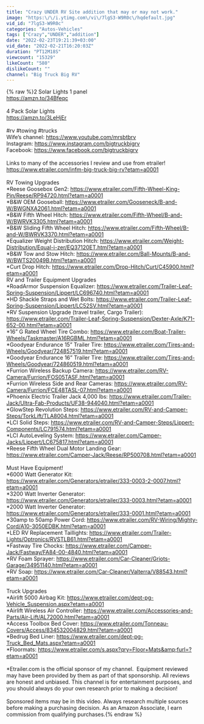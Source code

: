 ```yaml
---
title: "Crazy UNDER RV Site addition that may or may not work."
image: "https:\/\/i.ytimg.com\/vi\/7lgS3-W9R0c\/hqdefault.jpg"
vid_id: "7lgS3-W9R0c"
categories: "Autos-Vehicles"
tags: ["Crazy","UNDER","addition"]
date: "2022-02-23T19:21:39+03:00"
vid_date: "2022-02-21T16:20:03Z"
duration: "PT12M18S"
viewcount: "15329"
likeCount: "580"
dislikeCount: ""
channel: "Big Truck Big RV"
---
```

{% raw %}2 Solar Lights 1 panel<br /><a rel="nofollow" target="blank" href="https://amzn.to/34Bfeqc">https://amzn.to/34Bfeqc</a><br /><br />4 Pack Solar Lights <br /><a rel="nofollow" target="blank" href="https://amzn.to/3LeHjEr">https://amzn.to/3LeHjEr</a><br /><br />#rv #towing #trucks<br />Wife’s channel: <a rel="nofollow" target="blank" href="https://www.youtube.com/mrsbtbrv">https://www.youtube.com/mrsbtbrv</a><br />Instagram: <a rel="nofollow" target="blank" href="https://www.instagram.com/bigtruckbigrv">https://www.instagram.com/bigtruckbigrv</a><br />Facebook: <a rel="nofollow" target="blank" href="https://www.facebook.com/bigtruckbigrv">https://www.facebook.com/bigtruckbigrv</a><br /><br />Links to many of the accessories I review and use from etrailer!<br /><a rel="nofollow" target="blank" href="https://www.etrailer.com/infm-big-truck-big-rv?etam=a0001">https://www.etrailer.com/infm-big-truck-big-rv?etam=a0001</a> <br /><br />RV Towing Upgrades<br />*Reese Goosebox Gen2: <a rel="nofollow" target="blank" href="https://www.etrailer.com/Fifth-Wheel-King-Pin/Reese/RP94720.html?etam=a0001">https://www.etrailer.com/Fifth-Wheel-King-Pin/Reese/RP94720.html?etam=a0001</a> <br />*B&amp;W OEM Gooseball: <a rel="nofollow" target="blank" href="https://www.etrailer.com/Gooseneck/B-and-W/BWGNXA2061.html?etam=a0001">https://www.etrailer.com/Gooseneck/B-and-W/BWGNXA2061.html?etam=a0001</a> <br />*B&amp;W Fifth Wheel Hitch: <a rel="nofollow" target="blank" href="https://www.etrailer.com/Fifth-Wheel/B-and-W/BWRVK3305.html?etam=a0001">https://www.etrailer.com/Fifth-Wheel/B-and-W/BWRVK3305.html?etam=a0001</a> <br />*B&amp;W Sliding Fifth Wheel Hitch: <a rel="nofollow" target="blank" href="https://www.etrailer.com/Fifth-Wheel/B-and-W/BWRVK3370.html?etam=a0001">https://www.etrailer.com/Fifth-Wheel/B-and-W/BWRVK3370.html?etam=a0001</a> <br />*Equalizer Weight Distribution Hitch: <a rel="nofollow" target="blank" href="https://www.etrailer.com/Weight-Distribution/Equal-i-zer/EQ37120ET.html?etam=a0001">https://www.etrailer.com/Weight-Distribution/Equal-i-zer/EQ37120ET.html?etam=a0001</a> <br />*B&amp;W Tow and Stow Hitch: <a rel="nofollow" target="blank" href="https://www.etrailer.com/Ball-Mounts/B-and-W/BWTS20049B.html?etam=a0001">https://www.etrailer.com/Ball-Mounts/B-and-W/BWTS20049B.html?etam=a0001</a> <br />*Curt Drop Hitch: <a rel="nofollow" target="blank" href="https://www.etrailer.com/Drop-Hitch/Curt/C45900.html?etam=a0001">https://www.etrailer.com/Drop-Hitch/Curt/C45900.html?etam=a0001</a><br />RV and Trailer Equipment Upgrades<br />*RoadArmor Suspension Equalizer: <a rel="nofollow" target="blank" href="https://www.etrailer.com/Trailer-Leaf-Spring-Suspension/Lippert/LC696740.html?etam=a0001">https://www.etrailer.com/Trailer-Leaf-Spring-Suspension/Lippert/LC696740.html?etam=a0001</a> <br />*HD Shackle Straps and Wet Bolts: <a rel="nofollow" target="blank" href="https://www.etrailer.com/Trailer-Leaf-Spring-Suspension/Lippert/LC52SV.html?etam=a0001">https://www.etrailer.com/Trailer-Leaf-Spring-Suspension/Lippert/LC52SV.html?etam=a0001</a> <br />*RV Suspension Upgrade (travel trailer, Cargo Trailer): <a rel="nofollow" target="blank" href="https://www.etrailer.com/Trailer-Leaf-Spring-Suspension/Dexter-Axle/K71-652-00.html?etam=a0001">https://www.etrailer.com/Trailer-Leaf-Spring-Suspension/Dexter-Axle/K71-652-00.html?etam=a0001</a> <br />*16” G Rated Wheel Tire Combo: <a rel="nofollow" target="blank" href="https://www.etrailer.com/Boat-Trailer-Wheels/Taskmaster/A16RGBML.html?etam=a0001">https://www.etrailer.com/Boat-Trailer-Wheels/Taskmaster/A16RGBML.html?etam=a0001</a> <br />*Goodyear Endurance 15” Trailer Tire: <a rel="nofollow" target="blank" href="https://www.etrailer.com/Tires-and-Wheels/Goodyear/724857519.html?etam=a0001">https://www.etrailer.com/Tires-and-Wheels/Goodyear/724857519.html?etam=a0001</a> <br />*Goodyear Endurance 16” Trailer Tire: <a rel="nofollow" target="blank" href="https://www.etrailer.com/Tires-and-Wheels/Goodyear/724860519.html?etam=a0001">https://www.etrailer.com/Tires-and-Wheels/Goodyear/724860519.html?etam=a0001</a> <br />*Furrion Wireless Backup Camera: <a rel="nofollow" target="blank" href="https://www.etrailer.com/RV-Camera/Furrion/FOS05TASF.html?etam=a0001">https://www.etrailer.com/RV-Camera/Furrion/FOS05TASF.html?etam=a0001</a> <br />*Furrion Wireless Side and Rear Cameras: <a rel="nofollow" target="blank" href="https://www.etrailer.com/RV-Camera/Furrion/FCE48TASL-07.html?etam=a0001">https://www.etrailer.com/RV-Camera/Furrion/FCE48TASL-07.html?etam=a0001</a> <br />*Phoenix Electric Trailer Jack 4,000 lbs: <a rel="nofollow" target="blank" href="https://www.etrailer.com/Trailer-Jack/Ultra-Fab-Products/UF38-944040.html?etam=a0001">https://www.etrailer.com/Trailer-Jack/Ultra-Fab-Products/UF38-944040.html?etam=a0001</a><br />*GlowStep Revolution Steps: <a rel="nofollow" target="blank" href="https://www.etrailer.com/RV-and-Camper-Steps/TorkLift/TLA8004.html?etam=a0001">https://www.etrailer.com/RV-and-Camper-Steps/TorkLift/TLA8004.html?etam=a0001</a><br />*LCI Solid Steps: <a rel="nofollow" target="blank" href="https://www.etrailer.com/RV-and-Camper-Steps/Lippert-Components/LC791574.html?etam=a0001">https://www.etrailer.com/RV-and-Camper-Steps/Lippert-Components/LC791574.html?etam=a0001</a><br />*LCI AutoLeveling System: <a rel="nofollow" target="blank" href="https://www.etrailer.com/Camper-Jacks/Lippert/LC675817.html?etam=a0001">https://www.etrailer.com/Camper-Jacks/Lippert/LC675817.html?etam=a0001</a><br />*Reese Fifth Wheel Dual Motor Landing Gear: <a rel="nofollow" target="blank" href="https://www.etrailer.com/Camper-Jack/Reese/RP500708.html?etam=a0001">https://www.etrailer.com/Camper-Jack/Reese/RP500708.html?etam=a0001</a> <br /><br />Must Have Equipment!<br />*6000 Watt Generator Kit: <a rel="nofollow" target="blank" href="https://www.etrailer.com/Generators/etrailer/333-0003-2-0007.html?etam=a0001">https://www.etrailer.com/Generators/etrailer/333-0003-2-0007.html?etam=a0001</a><br />*3200 Watt Inverter Generator: <a rel="nofollow" target="blank" href="https://www.etrailer.com/Generators/etrailer/333-0003.html?etam=a0001">https://www.etrailer.com/Generators/etrailer/333-0003.html?etam=a0001</a><br />*2000 Watt Inverter Generator: <a rel="nofollow" target="blank" href="https://www.etrailer.com/Generators/etrailer/333-0001.html?etam=a0001">https://www.etrailer.com/Generators/etrailer/333-0001.html?etam=a0001</a><br />*30amp to 50amp Power Cord: <a rel="nofollow" target="blank" href="https://www.etrailer.com/RV-Wiring/Mighty-Cord/A10-3050EDBK.html?etam=a0001">https://www.etrailer.com/RV-Wiring/Mighty-Cord/A10-3050EDBK.html?etam=a0001</a><br />*LED RV Replacement Taillights: <a rel="nofollow" target="blank" href="https://www.etrailer.com/Trailer-Lights/Optronics/RVSTLB61.html?etam=a0001">https://www.etrailer.com/Trailer-Lights/Optronics/RVSTLB61.html?etam=a0001</a><br />*Fastway Tire Chocks: <a rel="nofollow" target="blank" href="https://www.etrailer.com/Camper-Jack/Fastway/FA84-00-4840.html?etam=a0001">https://www.etrailer.com/Camper-Jack/Fastway/FA84-00-4840.html?etam=a0001</a><br />*RV Foam Sprayer: <a rel="nofollow" target="blank" href="https://www.etrailer.com/Car-Cleaner/Griots-Garage/34951140.html?etam=a0001">https://www.etrailer.com/Car-Cleaner/Griots-Garage/34951140.html?etam=a0001</a><br />*RV Soap: <a rel="nofollow" target="blank" href="https://www.etrailer.com/Car-Cleaner/Valterra/V88543.html?etam=a0001">https://www.etrailer.com/Car-Cleaner/Valterra/V88543.html?etam=a0001</a><br /><br />Truck Upgrades<br />*Airlift 5000 Airbag Kit: <a rel="nofollow" target="blank" href="https://www.etrailer.com/dept-pg-Vehicle_Suspension.aspx?etam=a0001">https://www.etrailer.com/dept-pg-Vehicle_Suspension.aspx?etam=a0001</a><br />*Airlift Wireless Air Controller: <a rel="nofollow" target="blank" href="https://www.etrailer.com/Accessories-and-Parts/Air-Lift/AL72000.html?etam=a0001">https://www.etrailer.com/Accessories-and-Parts/Air-Lift/AL72000.html?etam=a0001</a><br />*Access Toolbox Bed Cover: <a rel="nofollow" target="blank" href="https://www.etrailer.com/Tonneau-Covers/Access/834532004829.html?etam=a0001">https://www.etrailer.com/Tonneau-Covers/Access/834532004829.html?etam=a0001</a><br />*Bedrug Bed Liner: <a rel="nofollow" target="blank" href="https://www.etrailer.com/dept-pg-Truck_Bed_Mats.aspx?etam=a0001">https://www.etrailer.com/dept-pg-Truck_Bed_Mats.aspx?etam=a0001</a><br />*Floormats: <a rel="nofollow" target="blank" href="https://www.etrailer.com/s.aspx?qry=Floor+Mats&amp;furl=?etam=a0001">https://www.etrailer.com/s.aspx?qry=Floor+Mats&amp;furl=?etam=a0001</a><br /><br />*Etrailer.com is the official sponsor of my channel.  Equipment reviewed may have been provided by them as part of that sponsorship. All reviews are honest and unbiased. This channel is for entertainment purposes, and you should always do your own research prior to making a decision!<br /><br />Sponsored items may be in this video. Always research multiple sources before making a purchasing decision. As an Amazon Associate, I earn commission from qualifying purchases.{% endraw %}
